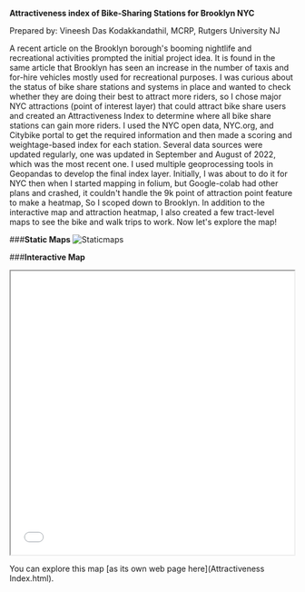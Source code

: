 **Attractiveness index of Bike-Sharing Stations for Brooklyn NYC**

Prepared by: Vineesh Das Kodakkandathil, MCRP, Rutgers University NJ

A recent article on the Brooklyn borough's booming nightlife and recreational activities prompted the initial project idea. It is found in the same article that Brooklyn has seen an increase in the number of taxis and for-hire vehicles mostly used for recreational purposes. I was curious about the status of bike share stations and systems in place and wanted to check whether they are doing their best to attract more riders, so I chose major NYC attractions (point of interest layer) that could attract bike share users and created an Attractiveness Index to determine where all bike share stations can gain more riders.  I  used the NYC open data, NYC.org, and Citybike portal to get the required information and then made a scoring and weightage-based index for each station.  Several data sources were updated regularly, one was updated in September and August of 2022, which was the most recent one. I used multiple geoprocessing tools in Geopandas to develop the final index layer. Initially, I was about to do it for NYC then when I started mapping in folium, but Google-colab had other plans and crashed, it couldn't handle the 9k point of attraction point feature to make a heatmap, So I scoped down to Brooklyn. In addition to the interactive map and attraction heatmap, I also created a few tract-level maps to see the bike and walk trips to work.  Now let's explore the map!

###**Static Maps**
![Staticmaps](https://user-images.githubusercontent.com/119627213/208812698-b8021f6a-1046-4ce4-a312-d2b3e399baef.jpg)

###**Interactive Map**
<iframe src="Attractiveness Index.html" height="500" width="500"></iframe>

You can explore this map [as its own web page here](Attractiveness Index.html).
